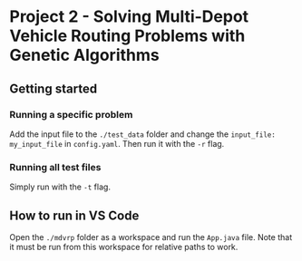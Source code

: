 # Project 2 - Solving Multi-Depot Vehicle Routing Problems with Genetic Algorithms

## Getting started

### Running a specific problem

Add the input file to the `./test_data` folder and change the `input_file: my_input_file` in `config.yaml`. Then run it with the `-r` flag.

### Running all test files

Simply run with the `-t` flag.

## How to run in VS Code

Open the `./mdvrp` folder as a workspace and run the `App.java` file. Note that it must be run from this workspace for relative paths to work.

